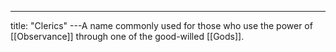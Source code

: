 ---
title: "Clerics"
---A name commonly used for those who use the power of [[Observance]] through one of the good-willed [[Gods]].